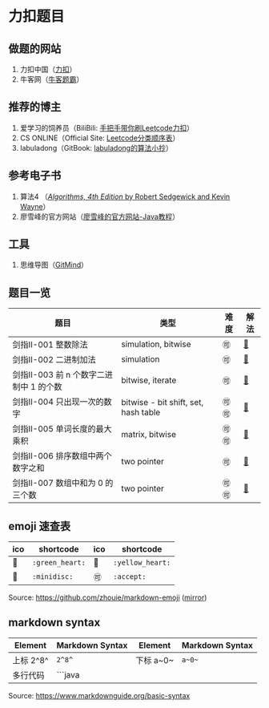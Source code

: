 # 力扣题目



## 做题的网站

1. 力扣中国（[力扣](https://leetcode-cn.com/)）
2. 牛客网（[牛客题霸](https://www.nowcoder.com/activity/oj)）

## 推荐的博主

1. 爱学习的饲养员（BiliBili: [手把手带你刷Leetcode力扣](https://www.bilibili.com/video/BV1sy4y1q79M)）
2. CS ONLINE（Official Site: [Leetcode分类顺序表](https://www.cspiration.com/)）
3.  labuladong（GitBook: [labuladong的算法小抄](https://labuladong.gitbook.io/algo/)）

## 参考电子书

1. 算法4 （[*Algorithms, 4th Edition* by Robert Sedgewick and Kevin Wayne](https://algs4.cs.princeton.edu/home/)）
2. 廖雪峰的官方网站（[廖雪峰的官方网站-Java教程](https://www.liaoxuefeng.com/wiki/1252599548343744)）

## 工具

1. 思维导图（[GitMind](https://gitmind.cn/app/my)）

## 题目一览

| 题目                                    | 类型                                 | 难度             | 解法                          |
| --------------------------------------- | ------------------------------------ | ---------------- | ----------------------------- |
| 剑指II-001 整数除法                     | simulation, bitwise                  | :accept:         | [:minidisc:](./src/II_001.md) |
| 剑指II-002 二进制加法                   | simulation                           | :accept:         | [:minidisc:](./src/II_002.md) |
| 剑指II-003 前 n 个数字二进制中 1 的个数 | bitwise, iterate                     | :accept:         | [:minidisc:](./src/II_003.md) |
| 剑指II-004 只出现一次的数字             | bitwise - bit shift, set, hash table | :accept::accept: | [:minidisc:](./src/II_004.md) |
| 剑指II-005 单词长度的最大乘积           | matrix, bitwise                      | :accept::accept: | [:minidisc:](./src/II_005.md) |
| 剑指II-006 排序数组中两个数字之和       | two pointer                          | :accept:         | [:minidisc:](./src/II_006.md) |
| 剑指II-007 数组中和为 0 的三个数        | two pointer                          | :accept::accept: | [:minidisc:](./src/II_007.md) |

## emoji 速查表

| ico           | shortcode       | ico            | shortcode        |
| ------------- | --------------- | -------------- | ---------------- |
| :green_heart: | `:green_heart:` | :yellow_heart: | `:yellow_heart:` |
| :minidisc:    | `:minidisc:`    | :accept:       | `:accept:`       |

Source: https://github.com/zhouie/markdown-emoji ([mirror](https://hub.fastgit.org/zhouie/markdown-emoji))

## markdown syntax

| Element   | Markdown Syntax | Element   | Markdown Syntax |
| --------- | --------------- | --------- | --------------- |
| 上标 2^8^ | `2^8^`          | 下标 a~0~ | `a~0~`          |
| 多行代码  | ```java         |           |                 |

Source: https://www.markdownguide.org/basic-syntax

